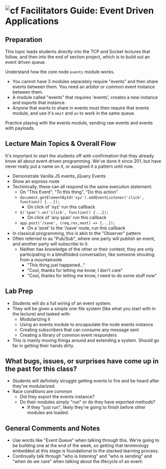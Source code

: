 ![cf](http://i.imgur.com/7v5ASc8.png) Facilitators Guide: Event Driven Applications
===================================================================================

## Preparation
This topic leads students directly into the TCP and Socket lectures that follow, and then into the end of section project, which is to build out an event driven queue.

Understand how the core node `events` module works.
  * You cannot have 3 modules separately require "events" and then share events between them.  You need an arbitor or common event instance between them.
  * A module called "events" that requires 'events', creates a new instance and exports that instance.
  * Anyone that wants to share in events must then require that events module, and use it's `emit` and `on` to work in the same queue.

Practice playing with the events module, sending raw events and events with payloads.



## Lecture Main Topics & Overall Flow

It's important to start the students off with confirmation that they already know all about event driven programming. We've done it since 201, but have never really put a name on it, or assigned it a pattern until now.
* Demonstrate Vanilla JS events, jQuery Events 
* Show an express route
* Techinically, these can all respond to the same execution statement:
  * On "This Event", "To this thing", "Do this action"
  * `document.getElementById('xyz').addEventListener('click', function() {...});`
    * On click of 'xyz' run this callback
  * `$('span').on('click', function() {...});`
    * On click of 'any span' run this callback
  * `app.post('/save', (req,res,next) => {...});`
    * On a 'post' to the '/save' route, run this callback
* In classical programming, this is akin to the "Observer" pattern
* Often referred to as "Pub/Sub", where one party will publish an event, and another party will subscribe to it.
    * Neither has knowledge of the other or their context, they are only participating in a blindfolded conversation, like someone shouting from a mountainside
      * "This thing just happened..."
      * "Cool, thanks for letting me know, I don't care"
      * "Cool, thanks for letting me know, I need to do some stuff now"

## Lab Prep
* Students will do a full wiring of an event system.
* They will be given a simple one-file system (like what you start with in the lecture) and tasked with:
  * Modularizing it
  * Using an events module to encapsulate the node events instance
  * Creating subscribers that can consume any message sent
  * Creating a library of common event responders
* This is mainly moving things around and extending a system. Should go far in getting their hands dirty.


## What bugs, issues, or surprises have come up in the past for this class?
* Students will definitely struggle getting events to fire and be heard after they've modularized. 
* Race conditions are common
    * Did they export the events instance?
    * Do their modules simply "run" or do they have exported methods?
        * If they "just run", likely they're going to finish before other modules are loaded.

## General Comments and Notes
* Use words like "Event Queue" when talking through this. We're going to be building one at the end of the week, so getting that terminology embedded at this stage is foundational to the stacked learning process.
* Continually talk through "who is listening" and "who is sending" and "when do we care" when talking about the lifecycle of an event.
